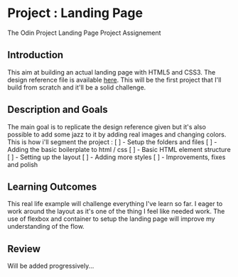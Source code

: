 # Project : Landing Page
The Odin Project Landing Page Project Assignement

## Introduction
This aim at building an actual landing page with HTML5 and CSS3. The design reference file is available [here](https://cdn.statically.io/gh/TheOdinProject/curriculum/main/foundations/html_css/project/odin-project.png). This will be the first project that I'll build from scratch and it'll be a solid challenge.

## Description and Goals
The main goal is to replicate the design reference given but it's also possible to add some jazz to it by adding real images and changing colors.
This is how i'll segment the project :
[ ] - Setup the folders and files
[ ] - Adding the basic boilerplate to html / css
[ ] - Basic HTML element structure
[ ] - Setting up the layout
[ ] - Adding more styles
[ ] - Improvements, fixes and polish

## Learning Outcomes
This real life example will challenge everything I've learn so far. I eager to work around the layout as it's one of the thing I feel like needed work. The use of flexbox and container to setup the landing page will improve my understanding of the flow.

## Review
Will be added progressively...